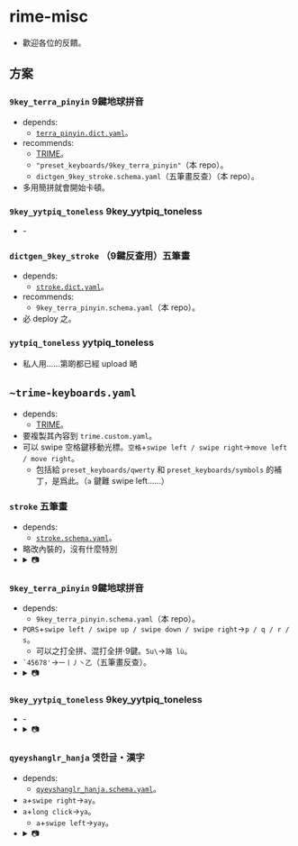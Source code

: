 # rime-misc
* 歡迎各位的反饋。

## 方案

### `9key_terra_pinyin` 9鍵地球拼音
* depends:
  * [`terra_pinyin.dict.yaml`](https://github.com/rime/rime-terra-pinyin)。
* recommends:
  * [TRIME](https://github.com/osfans/trime)。
  * `"preset_keyboards/9key_terra_pinyin"`（本 repo）。
  * `dictgen_9key_stroke.schema.yaml`（五筆畫反查）（本 repo）。
* 多用簡拼就會開始卡頓。

### `9key_yytpiq_toneless` 9key_yytpiq_toneless
* \-

### `dictgen_9key_stroke` （9鍵反查用）五筆畫
* depends:
  * [`stroke.dict.yaml`](https://github.com/rime/rime-stroke)。
* recommends:
  * `9key_terra_pinyin.schema.yaml`（本 repo）。
* 必 deploy 之。

### `yytpiq_toneless` yytpiq_toneless
* 私人用……第啲都已經 upload 嗮

## `~trime-keyboards.yaml`
* depends:
  * [TRIME](https://github.com/osfans/trime)。
* 要複製其內容到 `trime.custom.yaml`。
* 可以 swipe 空格鍵移動光標。`空格`+`swipe left / swipe right`→`move left / move right`。
  * 包括給 `preset_keyboards/qwerty` 和 `preset_keyboards/symbols` 的補丁，是爲此。（`a` 鍵難 swipe left……）

### `stroke` 五筆畫
* depends:
  * [`stroke.schema.yaml`](https://github.com/rime/rime-stroke)。
* 略改內裝的，沒有什麼特別
* <details><summary>📷</summary><img alt="五筆畫" src="https://raw.githubusercontent.com/szc126/rime-misc/img/img/trime-stroke.png" /></details>

### `9key_terra_pinyin` 9鍵地球拼音
* depends:
  * `9key_terra_pinyin.schema.yaml`（本 repo）。
* `PQRS`+`swipe left / swipe up / swipe down / swipe right`→`p / q / r / s`。
  * 可以之打全拼、混打全拼&middot;9鍵。`5u\`→`路 lù`。
* <code>&#96;45678'</code>→`一丨丿丶乙`（五筆畫反查）。
* <details><summary>📷</summary><img alt="9鍵地球拼音" src="https://raw.githubusercontent.com/szc126/rime-misc/img/img/trime-9key_terra_pinyin.png" /><img alt="9鍵地球拼音" src="https://raw.githubusercontent.com/szc126/rime-misc/img/img/trime-9key_terra_pinyin-stroke.png" /></details>

### `9key_yytpiq_toneless` 9key_yytpiq_toneless
* \-
* <details><summary>📷</summary><img alt="9key_yytpiq_toneless" src="https://raw.githubusercontent.com/szc126/rime-misc/img/img/trime-9key_yytpiq_toneless.png" /></details>

### `qyeyshanglr_hanja` 옛한글・漢字
* depends:
  * [`qyeyshanglr_hanja.schema.yaml`](https://github.com/biopolyhedron/rime-qyeyshanglr-hanja)。
* `a`+`swipe right`→`ay`。
* `a`+`long click`→`ya`。
  * `a`+`swipe left`→`yay`。
* <details><summary>📷</summary><img alt="옛한글・漢字" src="https://raw.githubusercontent.com/szc126/rime-misc/img/img/trime-qyeyshanglr_hanja.png" /></details>
